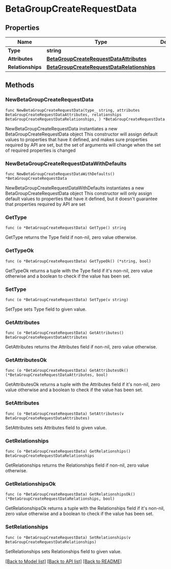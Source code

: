 # BetaGroupCreateRequestData

## Properties

Name | Type | Description | Notes
------------ | ------------- | ------------- | -------------
**Type** | **string** |  | 
**Attributes** | [**BetaGroupCreateRequestDataAttributes**](BetaGroupCreateRequest_data_attributes.md) |  | 
**Relationships** | [**BetaGroupCreateRequestDataRelationships**](BetaGroupCreateRequest_data_relationships.md) |  | 

## Methods

### NewBetaGroupCreateRequestData

`func NewBetaGroupCreateRequestData(type_ string, attributes BetaGroupCreateRequestDataAttributes, relationships BetaGroupCreateRequestDataRelationships, ) *BetaGroupCreateRequestData`

NewBetaGroupCreateRequestData instantiates a new BetaGroupCreateRequestData object
This constructor will assign default values to properties that have it defined,
and makes sure properties required by API are set, but the set of arguments
will change when the set of required properties is changed

### NewBetaGroupCreateRequestDataWithDefaults

`func NewBetaGroupCreateRequestDataWithDefaults() *BetaGroupCreateRequestData`

NewBetaGroupCreateRequestDataWithDefaults instantiates a new BetaGroupCreateRequestData object
This constructor will only assign default values to properties that have it defined,
but it doesn't guarantee that properties required by API are set

### GetType

`func (o *BetaGroupCreateRequestData) GetType() string`

GetType returns the Type field if non-nil, zero value otherwise.

### GetTypeOk

`func (o *BetaGroupCreateRequestData) GetTypeOk() (*string, bool)`

GetTypeOk returns a tuple with the Type field if it's non-nil, zero value otherwise
and a boolean to check if the value has been set.

### SetType

`func (o *BetaGroupCreateRequestData) SetType(v string)`

SetType sets Type field to given value.


### GetAttributes

`func (o *BetaGroupCreateRequestData) GetAttributes() BetaGroupCreateRequestDataAttributes`

GetAttributes returns the Attributes field if non-nil, zero value otherwise.

### GetAttributesOk

`func (o *BetaGroupCreateRequestData) GetAttributesOk() (*BetaGroupCreateRequestDataAttributes, bool)`

GetAttributesOk returns a tuple with the Attributes field if it's non-nil, zero value otherwise
and a boolean to check if the value has been set.

### SetAttributes

`func (o *BetaGroupCreateRequestData) SetAttributes(v BetaGroupCreateRequestDataAttributes)`

SetAttributes sets Attributes field to given value.


### GetRelationships

`func (o *BetaGroupCreateRequestData) GetRelationships() BetaGroupCreateRequestDataRelationships`

GetRelationships returns the Relationships field if non-nil, zero value otherwise.

### GetRelationshipsOk

`func (o *BetaGroupCreateRequestData) GetRelationshipsOk() (*BetaGroupCreateRequestDataRelationships, bool)`

GetRelationshipsOk returns a tuple with the Relationships field if it's non-nil, zero value otherwise
and a boolean to check if the value has been set.

### SetRelationships

`func (o *BetaGroupCreateRequestData) SetRelationships(v BetaGroupCreateRequestDataRelationships)`

SetRelationships sets Relationships field to given value.



[[Back to Model list]](../README.md#documentation-for-models) [[Back to API list]](../README.md#documentation-for-api-endpoints) [[Back to README]](../README.md)


